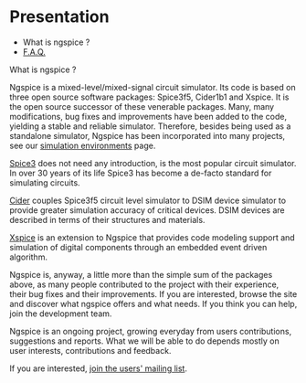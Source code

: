 # Presentation

- What is ngspice ?
- [F.A.Q.](faq.html)

What is ngspice ?

Ngspice is a mixed-level/mixed-signal circuit simulator. Its code is based on three open source software packages: Spice3f5, Cider1b1 and Xspice. It is the open source successor of these venerable packages. Many, many modifications, bug fixes and improvements have been added to the code, yielding a stable and reliable simulator. Therefore, besides being used as a standalone simulator, Ngspice has been incorporated into many projects, see our [simulation environments](resources.html) page.

[Spice3](http://embedded.eecs.berkeley.edu/pubs/downloads/spice/) does not need any introduction, is the most popular circuit simulator. In over 30 years of its life Spice3 has become a de-facto standard for simulating circuits.

[Cider](http://www-cad.eecs.berkeley.edu/Software/cider.html) couples Spice3f5 circuit level simulator to DSIM device simulator to provide greater simulation accuracy of critical devices. DSIM devices are described in terms of their structures and materials.

[Xspice](http://users.ece.gatech.edu/~mrichard/Xspice) is an extension to Ngspice that provides code modeling support and simulation of digital components through an embedded event driven algorithm.

Ngspice is, anyway, a little more than the simple sum of the packages above, as many people contributed to the project with their experience, their bug fixes and their improvements. If you are interested, browse the site and discover what ngspice offers and what needs. If you think you can help, join the development team.

Ngspice is an ongoing project, growing everyday from users contributions, suggestions and reports. What we will be able to do depends mostly on user interests, contributions and feedback.

If you are interested, [join the users' mailing list](http://lists.sourceforge.net/lists/listinfo/ngspice-users).
